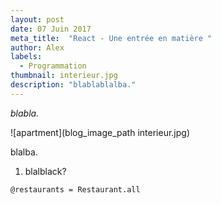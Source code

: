 ```yaml
---
layout: post
date: 07 Juin 2017
meta_title:  "React - Une entrée en matière "
author: Alex
labels:
  - Programmation
thumbnail: interieur.jpg
description: "blablablalba."
---
```


*blabla.*

![apartment](blog_image_path interieur.jpg)

blalba.


1. blalblack?

```@restaurants = Restaurant.all```